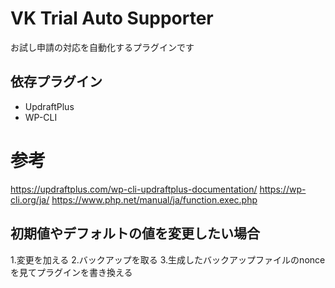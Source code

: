 # VK Trial Auto Supporter

お試し申請の対応を自動化するプラグインです

## 依存プラグイン

- UpdraftPlus
- WP-CLI

# 参考
https://updraftplus.com/wp-cli-updraftplus-documentation/
https://wp-cli.org/ja/
https://www.php.net/manual/ja/function.exec.php

## 初期値やデフォルトの値を変更したい場合
1.変更を加える
2.バックアップを取る
3.生成したバックアップファイルのnonceを見てプラグインを書き換える
